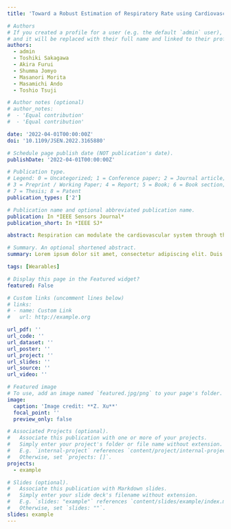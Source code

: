 ```yaml
---
title: 'Toward a Robust Estimation of Respiratory Rate using Cardiovascular Biomarkers: Robustness Analysis under Pain Stimulation'

# Authors
# If you created a profile for a user (e.g. the default `admin` user), write the username (folder name) here
# and it will be replaced with their full name and linked to their profile.
authors:
  - admin
  - Toshiki Sakagawa
  - Akira Furui
  - Shumma Jomyo
  - Masanori Morita
  - Masamichi Ando
  - Toshio Tsuji

# Author notes (optional)
# author_notes:
#  - 'Equal contribution'
#  - 'Equal contribution'

date: '2022-04-01T00:00:00Z'
doi: '10.1109/JSEN.2022.3165880'

# Schedule page publish date (NOT publication's date).
publishDate: '2022-04-01T00:00:00Z'

# Publication type.
# Legend: 0 = Uncategorized; 1 = Conference paper; 2 = Journal article;
# 3 = Preprint / Working Paper; 4 = Report; 5 = Book; 6 = Book section;
# 7 = Thesis; 8 = Patent
publication_types: ['2']

# Publication name and optional abbreviated publication name.
publication: In *IEEE Sensors Journal*
publication_short: In *IEEE SJ*

abstract: Respiration can modulate the cardiovascular system through the autonomic nervous system (ANS), deriving numerous methods for monitoring respiration based on cardiovascular biomarkers. However, the sensitivity of the ANS to environmental changes can negatively affect these methods, which suggests the necessity to evaluate their performance in estimating respiratory rate (RR). This paper aims to propose a method for robust estimation of RR using a biodegradable piezoelectric sensor by analyzing the robustness differences of these biomarkers under pain stimulation. In an electrocutaneous stimulus experiment conducted with 15 participants, arterial pulse waves near the elbow and wrist were measured, as well as the electrocardiogram and fingertip photoplethysmogram. The robustness of six biomarkers was quantified using respiratory quality index (RQI) and mean absolute percentage error (MAPE). Heart rate derived from the arterial pulse wave near the elbow achieves the best robustness (RQI = 85.67±12.84%, MAPE = 2.22±1.81%) of all biomarkers, whereas pulse wave velocity (PWV) from the elbow to the wrist performs best (RQI = 70.39±12.15%, MAPE = 3.47±1.69%) of the three biomarkers of PWV. Therefore, the robustness of biomarkers varies, as does the same biomarker measured at different sites. Our results reveal the heterogeneity of respiratory modulation on the cardiovascular system and demonstrate the robustness of the biomarkers of the arterial pulse wave near the elbow in estimating RR. This study can help smart wearables perfect respiratory monitoring and contribute a robust method for respiratory monitoring using a biodegradable piezoelectric sensor.

# Summary. An optional shortened abstract.
summary: Lorem ipsum dolor sit amet, consectetur adipiscing elit. Duis posuere tellus ac convallis placerat. Proin tincidunt magna sed ex sollicitudin condimentum.

tags: [Wearables]

# Display this page in the Featured widget?
featured: False

# Custom links (uncomment lines below)
# links:
# - name: Custom Link
#   url: http://example.org

url_pdf: ''
url_code: ''
url_dataset: ''
url_poster: ''
url_project: ''
url_slides: ''
url_source: ''
url_video: ''

# Featured image
# To use, add an image named `featured.jpg/png` to your page's folder.
image:
  caption: 'Image credit: **Z. Xu**'
  focal_point: ''
  preview_only: false

# Associated Projects (optional).
#   Associate this publication with one or more of your projects.
#   Simply enter your project's folder or file name without extension.
#   E.g. `internal-project` references `content/project/internal-project/index.md`.
#   Otherwise, set `projects: []`.
projects:
  - example

# Slides (optional).
#   Associate this publication with Markdown slides.
#   Simply enter your slide deck's filename without extension.
#   E.g. `slides: "example"` references `content/slides/example/index.md`.
#   Otherwise, set `slides: ""`.
slides: example
---
```


